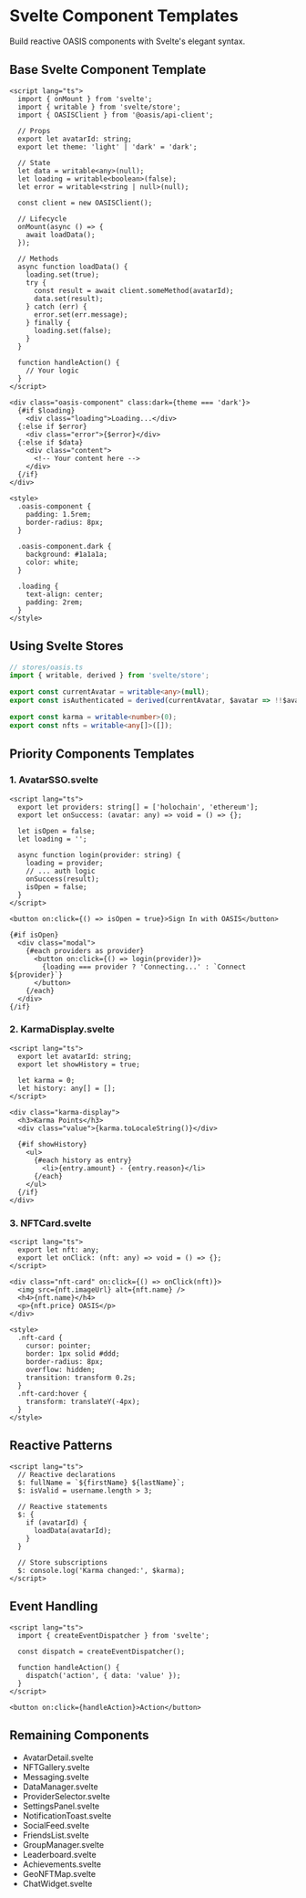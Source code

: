 # Svelte Component Templates

Build reactive OASIS components with Svelte's elegant syntax.

## Base Svelte Component Template

```svelte
<script lang="ts">
  import { onMount } from 'svelte';
  import { writable } from 'svelte/store';
  import { OASISClient } from '@oasis/api-client';

  // Props
  export let avatarId: string;
  export let theme: 'light' | 'dark' = 'dark';
  
  // State
  let data = writable<any>(null);
  let loading = writable<boolean>(false);
  let error = writable<string | null>(null);
  
  const client = new OASISClient();

  // Lifecycle
  onMount(async () => {
    await loadData();
  });

  // Methods
  async function loadData() {
    loading.set(true);
    try {
      const result = await client.someMethod(avatarId);
      data.set(result);
    } catch (err) {
      error.set(err.message);
    } finally {
      loading.set(false);
    }
  }

  function handleAction() {
    // Your logic
  }
</script>

<div class="oasis-component" class:dark={theme === 'dark'}>
  {#if $loading}
    <div class="loading">Loading...</div>
  {:else if $error}
    <div class="error">{$error}</div>
  {:else if $data}
    <div class="content">
      <!-- Your content here -->
    </div>
  {/if}
</div>

<style>
  .oasis-component {
    padding: 1.5rem;
    border-radius: 8px;
  }
  
  .oasis-component.dark {
    background: #1a1a1a;
    color: white;
  }
  
  .loading {
    text-align: center;
    padding: 2rem;
  }
</style>
```

## Using Svelte Stores

```typescript
// stores/oasis.ts
import { writable, derived } from 'svelte/store';

export const currentAvatar = writable<any>(null);
export const isAuthenticated = derived(currentAvatar, $avatar => !!$avatar);

export const karma = writable<number>(0);
export const nfts = writable<any[]>([]);
```

## Priority Components Templates

### 1. AvatarSSO.svelte
```svelte
<script lang="ts">
  export let providers: string[] = ['holochain', 'ethereum'];
  export let onSuccess: (avatar: any) => void = () => {};
  
  let isOpen = false;
  let loading = '';
  
  async function login(provider: string) {
    loading = provider;
    // ... auth logic
    onSuccess(result);
    isOpen = false;
  }
</script>

<button on:click={() => isOpen = true}>Sign In with OASIS</button>

{#if isOpen}
  <div class="modal">
    {#each providers as provider}
      <button on:click={() => login(provider)}>
        {loading === provider ? 'Connecting...' : `Connect ${provider}`}
      </button>
    {/each}
  </div>
{/if}
```

### 2. KarmaDisplay.svelte
```svelte
<script lang="ts">
  export let avatarId: string;
  export let showHistory = true;
  
  let karma = 0;
  let history: any[] = [];
</script>

<div class="karma-display">
  <h3>Karma Points</h3>
  <div class="value">{karma.toLocaleString()}</div>
  
  {#if showHistory}
    <ul>
      {#each history as entry}
        <li>{entry.amount} - {entry.reason}</li>
      {/each}
    </ul>
  {/if}
</div>
```

### 3. NFTCard.svelte
```svelte
<script lang="ts">
  export let nft: any;
  export let onClick: (nft: any) => void = () => {};
</script>

<div class="nft-card" on:click={() => onClick(nft)}>
  <img src={nft.imageUrl} alt={nft.name} />
  <h4>{nft.name}</h4>
  <p>{nft.price} OASIS</p>
</div>

<style>
  .nft-card {
    cursor: pointer;
    border: 1px solid #ddd;
    border-radius: 8px;
    overflow: hidden;
    transition: transform 0.2s;
  }
  .nft-card:hover {
    transform: translateY(-4px);
  }
</style>
```

## Reactive Patterns

```svelte
<script lang="ts">
  // Reactive declarations
  $: fullName = `${firstName} ${lastName}`;
  $: isValid = username.length > 3;
  
  // Reactive statements
  $: {
    if (avatarId) {
      loadData(avatarId);
    }
  }
  
  // Store subscriptions
  $: console.log('Karma changed:', $karma);
</script>
```

## Event Handling

```svelte
<script lang="ts">
  import { createEventDispatcher } from 'svelte';
  
  const dispatch = createEventDispatcher();
  
  function handleAction() {
    dispatch('action', { data: 'value' });
  }
</script>

<button on:click={handleAction}>Action</button>
```

## Remaining Components

- AvatarDetail.svelte
- NFTGallery.svelte  
- Messaging.svelte
- DataManager.svelte
- ProviderSelector.svelte
- SettingsPanel.svelte
- NotificationToast.svelte
- SocialFeed.svelte
- FriendsList.svelte
- GroupManager.svelte
- Leaderboard.svelte
- Achievements.svelte
- GeoNFTMap.svelte
- ChatWidget.svelte

